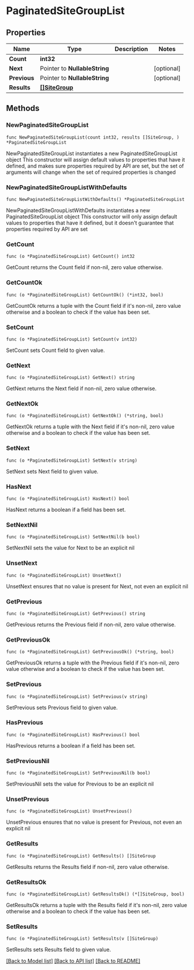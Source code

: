 # PaginatedSiteGroupList

## Properties

Name | Type | Description | Notes
------------ | ------------- | ------------- | -------------
**Count** | **int32** |  | 
**Next** | Pointer to **NullableString** |  | [optional] 
**Previous** | Pointer to **NullableString** |  | [optional] 
**Results** | [**[]SiteGroup**](SiteGroup.md) |  | 

## Methods

### NewPaginatedSiteGroupList

`func NewPaginatedSiteGroupList(count int32, results []SiteGroup, ) *PaginatedSiteGroupList`

NewPaginatedSiteGroupList instantiates a new PaginatedSiteGroupList object
This constructor will assign default values to properties that have it defined,
and makes sure properties required by API are set, but the set of arguments
will change when the set of required properties is changed

### NewPaginatedSiteGroupListWithDefaults

`func NewPaginatedSiteGroupListWithDefaults() *PaginatedSiteGroupList`

NewPaginatedSiteGroupListWithDefaults instantiates a new PaginatedSiteGroupList object
This constructor will only assign default values to properties that have it defined,
but it doesn't guarantee that properties required by API are set

### GetCount

`func (o *PaginatedSiteGroupList) GetCount() int32`

GetCount returns the Count field if non-nil, zero value otherwise.

### GetCountOk

`func (o *PaginatedSiteGroupList) GetCountOk() (*int32, bool)`

GetCountOk returns a tuple with the Count field if it's non-nil, zero value otherwise
and a boolean to check if the value has been set.

### SetCount

`func (o *PaginatedSiteGroupList) SetCount(v int32)`

SetCount sets Count field to given value.


### GetNext

`func (o *PaginatedSiteGroupList) GetNext() string`

GetNext returns the Next field if non-nil, zero value otherwise.

### GetNextOk

`func (o *PaginatedSiteGroupList) GetNextOk() (*string, bool)`

GetNextOk returns a tuple with the Next field if it's non-nil, zero value otherwise
and a boolean to check if the value has been set.

### SetNext

`func (o *PaginatedSiteGroupList) SetNext(v string)`

SetNext sets Next field to given value.

### HasNext

`func (o *PaginatedSiteGroupList) HasNext() bool`

HasNext returns a boolean if a field has been set.

### SetNextNil

`func (o *PaginatedSiteGroupList) SetNextNil(b bool)`

 SetNextNil sets the value for Next to be an explicit nil

### UnsetNext
`func (o *PaginatedSiteGroupList) UnsetNext()`

UnsetNext ensures that no value is present for Next, not even an explicit nil
### GetPrevious

`func (o *PaginatedSiteGroupList) GetPrevious() string`

GetPrevious returns the Previous field if non-nil, zero value otherwise.

### GetPreviousOk

`func (o *PaginatedSiteGroupList) GetPreviousOk() (*string, bool)`

GetPreviousOk returns a tuple with the Previous field if it's non-nil, zero value otherwise
and a boolean to check if the value has been set.

### SetPrevious

`func (o *PaginatedSiteGroupList) SetPrevious(v string)`

SetPrevious sets Previous field to given value.

### HasPrevious

`func (o *PaginatedSiteGroupList) HasPrevious() bool`

HasPrevious returns a boolean if a field has been set.

### SetPreviousNil

`func (o *PaginatedSiteGroupList) SetPreviousNil(b bool)`

 SetPreviousNil sets the value for Previous to be an explicit nil

### UnsetPrevious
`func (o *PaginatedSiteGroupList) UnsetPrevious()`

UnsetPrevious ensures that no value is present for Previous, not even an explicit nil
### GetResults

`func (o *PaginatedSiteGroupList) GetResults() []SiteGroup`

GetResults returns the Results field if non-nil, zero value otherwise.

### GetResultsOk

`func (o *PaginatedSiteGroupList) GetResultsOk() (*[]SiteGroup, bool)`

GetResultsOk returns a tuple with the Results field if it's non-nil, zero value otherwise
and a boolean to check if the value has been set.

### SetResults

`func (o *PaginatedSiteGroupList) SetResults(v []SiteGroup)`

SetResults sets Results field to given value.



[[Back to Model list]](../README.md#documentation-for-models) [[Back to API list]](../README.md#documentation-for-api-endpoints) [[Back to README]](../README.md)


